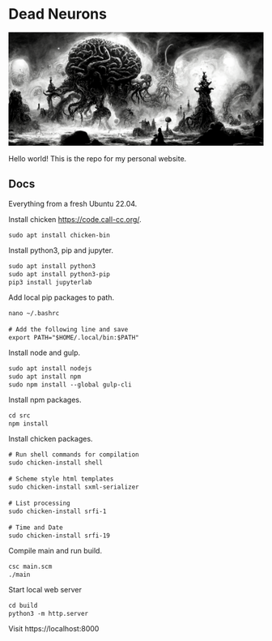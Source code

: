 # Dead Neurons

![Brains](/src/assets/images/brain-bg.png)

Hello world! This is the repo for my personal website.

## Docs

Everything from a fresh Ubuntu 22.04.

Install chicken https://code.call-cc.org/.

```
sudo apt install chicken-bin
```

Install python3, pip and jupyter.

```
sudo apt install python3
sudo apt install python3-pip
pip3 install jupyterlab
```

Add local pip packages to path.

```
nano ~/.bashrc

# Add the following line and save
export PATH="$HOME/.local/bin:$PATH"
```

Install node and gulp.

```
sudo apt install nodejs
sudo apt install npm
sudo npm install --global gulp-cli
```

Install npm packages.

```
cd src
npm install
```

Install chicken packages.

```
# Run shell commands for compilation
sudo chicken-install shell

# Scheme style html templates
sudo chicken-install sxml-serializer

# List processing
sudo chicken-install srfi-1

# Time and Date
sudo chicken-install srfi-19
```

Compile main and run build.

```
csc main.scm
./main
```

Start local web server

```
cd build
python3 -m http.server
```

Visit https://localhost:8000
